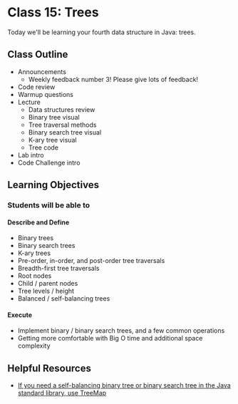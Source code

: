 # Class 15: Trees

Today we'll be learning your fourth data structure in Java: trees.

## Class Outline

- Announcements
  - Weekly feedback number 3! Please give lots of feedback!
- Code review
- Warmup questions
- Lecture
  - Data structures review
  - Binary tree visual
  - Tree traversal methods
  - Binary search tree visual
  - K-ary tree visual
  - Tree code
- Lab intro
- Code Challenge intro

## Learning Objectives

### Students will be able to

#### Describe and Define

- Binary trees
- Binary search trees
- K-ary trees
- Pre-order, in-order, and post-order tree traversals
- Breadth-first tree traversals
- Root nodes
- Child / parent nodes
- Tree levels / height
- Balanced / self-balancing trees

#### Execute

- Implement binary / binary search trees, and a few common operations
- Getting more comfortable with Big O time and additional space complexity

## Helpful Resources

- [If you need a self-balancing binary tree or binary search tree in the Java standard library, use TreeMap](https://docs.oracle.com/en/java/javase/11/docs/api/java.base/java/util/TreeMap.html)
